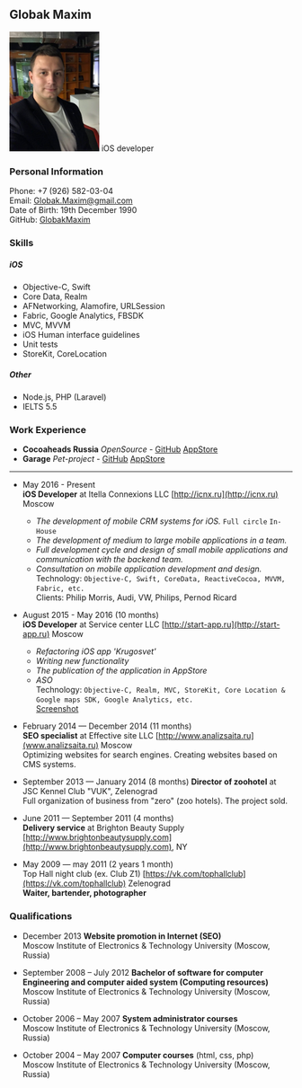## Globak Maxim
<img src="./photo.jpg" width="160px">
iOS developer

### Personal Information
Phone: +7 (926) 582-03-04  
Email: [Globak.Maxim@gmail.com](mailto:globak.maxim@gmail.com)  
Date of Birth: 19th December 1990  
GitHub: [GlobakMaxim](https://github.com/GlobakMaxim)  

### Skills
##### iOS
  - Objective-C, Swift
  - Core Data, Realm
  - AFNetworking, Alamofire, URLSession
  - Fabric, Google Analytics, FBSDK
  - MVC, MVVM
  - iOS Human interface guidelines
  - Unit tests
  - StoreKit, CoreLocation
##### Other
  - Node.js, PHP (Laravel)
  - IELTS 5.5

### Work Experience

* **Cocoaheads Russia** *OpenSource* - [GitHub](https://github.com/cocoaheadsru/application) [AppStore](https://itunes.apple.com/ru/app/cocoaheads-russia/id1257534277?mt=8)
* **Garage** *Pet-project* - [GitHub](https://github.com/GlobakMaxim/GearApp) [AppStore](https://itunes.apple.com/ru/app/garage-mobile-service-book/id1293507369?mt=8)

---

* May 2016 - Present  
**iOS Developer** at Itella Connexions LLC [http://icnx.ru](http://icnx.ru) Moscow  
	- *The development of mobile CRM systems for iOS.* `Full circle` `In-House`
	- *The development of medium to large mobile applications in a team.*
	- *Full development cycle and design of small mobile applications and communication with the backend team.*
	- *Consultation on mobile application development and design.*  
Technology: `Objective-C, Swift, CoreData, ReactiveCocoa, MVVM, Fabric, etc.`  
Clients: Philip Morris, Audi, VW, Philips, Pernod Ricard

* August 2015 - May 2016 (10 months)  
**iOS Developer** at Service center LLC [http://start-app.ru](http://start-app.ru) Moscow  
    - *Refactoring iOS app 'Krugosvet'*
    - *Writing new functionality*
    - *The publication of the application in AppStore*
    - *ASO*  
Technology: `Objective-C, Realm, MVC, StoreKit, Core Location & Google maps SDK, Google Analytics, etc.`  
[Screenshot](https://github.com/GlobakMaxim/CV/blob/master/krugosvet.jpg)

* February 2014 — December 2014 (11 months)  
**SEO specialist** at Effective site LLC [http://www.analizsaita.ru](www.analizsaita.ru) Moscow   
Optimizing websites for search engines. Creating websites based on CMS systems.

* September 2013 — January 2014 (8 months)
**Director of zoohotel** at JSC Kennel Club "VUK", Zelenograd  
Full organization of business from "zero" (zoo hotels). The project sold.

* June 2011 — September 2011 (4 months)  
**Delivery service** at Brighton Beauty Supply [http://www.brightonbeautysupply.com](http://www.brightonbeautysupply.com), NY  

* May 2009 — may 2011 (2 years 1 month)  
Top Hall night club (ex. Club Z1) [https://vk.com/tophallclub](https://vk.com/tophallclub) Zelenograd  
**Waiter, bartender, photographer**  

### Qualifications
* December 2013 **Website promotion in Internet (SEO)**  
Moscow Institute of Electronics & Technology University (Moscow, Russia)

* September 2008 – July 2012 **Bachelor of software for computer Engineering and computer aided system (Computing resources)**  
Moscow Institute of Electronics & Technology University (Moscow, Russia)

* October 2006 – May 2007 **System administrator courses**  
Moscow Institute of Electronics & Technology University (Moscow, Russia)

* October 2004 – May 2007 **Computer courses** (html, css, php)  
Moscow Institute of Electronics & Technology University (Moscow, Russia)
